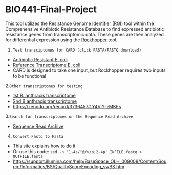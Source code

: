# BIO441-Final-Project
This tool utilizes the [Resistance Genome Identifier (RGI)](https://card.mcmaster.ca/analyze/rgi) tool within the Comprehensive Antibiotic Resistance Database to find expressed antibiotic resistance genes from transcriptomic data. These genes are then analyzed for differential expression using the [Rockhopper](https://cs.wellesley.edu/~btjaden/Rockhopper/) tool.

1. `Test transciptomes for CARD (click FASTA/FASTQ download)`
- [Antibiotic Resistant E. coli](https://trace.ncbi.nlm.nih.gov/Traces/?view=run_browser&acc=SRR2362898&display=metadata)
- [Reference Transcriptome E. coli](https://trace.ncbi.nlm.nih.gov/Traces/?view=run_browser&acc=SRR22250267&display=download)
- CARD is designed to take one input, but Rockhopper requires two inputs to be functional

2.`Other transcriptomes for testing`
- [1st B. anthracis transcriptome](https://trace.ncbi.nlm.nih.gov/Traces/?view=run_browser&acc=SRR028684&display=metadata)
- [2nd B anthracis transcriptome](https://trace.ncbi.nlm.nih.gov/Traces/?view=run_browser&acc=SRR028685&display=metadata)
- https://zenodo.org/record/3736457#.Y4VlY-zMKEs

3.`Search for transcriptomes on the Sequence Read Archive`
- [Sequence Read Archive](https://www.ncbi.nlm.nih.gov/sra) 

4. `Convert Fastq to Fasta`
- [This site explains how to do it](https://bioinformaticsworkbook.org/dataWrangling/fastaq-manipulations/converting-fastq-format-to-fasta.html#gsc.tab=0)
- Or use this code: `sed -n '1~4s/^@/>/p;2~4p' INFILE.fastq > OUTFILE.fasta`
- https://support.illumina.com/help/BaseSpace_OLH_009008/Content/Source/Informatics/BS/QualityScoreEncoding_swBS.htm
